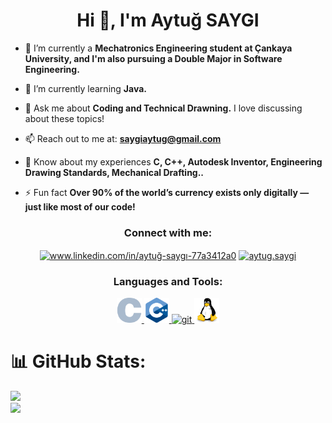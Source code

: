 <h1 align="center">Hi 👋, I'm Aytuğ SAYGI</h1>

- 🔭 I’m currently a **Mechatronics Engineering student at Çankaya University, and I'm also pursuing a Double Major in Software Engineering.**

- 🌱 I’m currently learning **Java.**

- 💬 Ask me about **Coding and Technical Drawning.** I love discussing about these topics!

- 📫 Reach out to me at: **saygiaytug@gmail.com**

- 📄 Know about my experiences **C, C++, Autodesk Inventor, Engineering Drawing Standards, Mechanical Drafting..**

- ⚡ Fun fact **Over 90% of the world’s currency exists only digitally — just like most of our code!**

<h3 align="middle">Connect with me:</h3>
<p align="middle">
<a href="[www.linkedin.com/in/aytuğ-saygı-77a3412a0](https://www.linkedin.com/in/aytu%C4%9F-sayg%C4%B1-77a3412a0/)" target="blank"><img align="center" src="https://raw.githubusercontent.com/rahuldkjain/github-profile-readme-generator/master/src/images/icons/Social/linked-in-alt.svg" alt="www.linkedin.com/in/aytuğ-saygı-77a3412a0" height="30" width="40" /></a>
<a href="https://instagram.com/aytug.saygi" target="blank"><img align="center" src="https://raw.githubusercontent.com/rahuldkjain/github-profile-readme-generator/master/src/images/icons/Social/instagram.svg" alt="aytug.saygi" height="30" width="40" /></a>
</p>

<h3 align="middle">Languages and Tools:</h3>
<p align="middle"> <a href="https://www.cprogramming.com/" target="_blank" rel="noreferrer"> <img src="https://raw.githubusercontent.com/devicons/devicon/master/icons/c/c-original.svg" alt="c" width="40" height="40"/> </a> <a href="https://www.w3schools.com/cpp/" target="_blank" rel="noreferrer"> <img src="https://raw.githubusercontent.com/devicons/devicon/master/icons/cplusplus/cplusplus-original.svg" alt="cplusplus" width="40" height="40"/> </a> <a href="https://git-scm.com/" target="_blank" rel="noreferrer"> <img src="https://www.vectorlogo.zone/logos/git-scm/git-scm-icon.svg" alt="git" width="40" height="40"/> </a> <a href="https://www.linux.org/" target="_blank" rel="noreferrer"> <img src="https://raw.githubusercontent.com/devicons/devicon/master/icons/linux/linux-original.svg" alt="linux" width="40" height="40"/> </a> </p>

# 📊 GitHub Stats:
![](https://github-readme-stats.vercel.app/api?username=aytugsaygi&theme=dark&hide_border=false&include_all_commits=false&count_private=false)<br/>
![](https://nirzak-streak-stats.vercel.app/?user=aytugsaygi&theme=dark&hide_border=false)<br/>


<!-- Proudly created with GPRM ( https://gprm.itsvg.in ) -->


